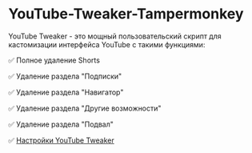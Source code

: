 # YouTube-Tweaker-Tampermonkey
YouTube Tweaker - это мощный пользовательский скрипт для кастомизации интерфейса YouTube с такими функциями:

✅ Полное удаление Shorts 

✅ Удаление раздела "Подписки"

✅ Удаление раздела "Навигатор"

✅ Удаление раздела "Другие возможности"

✅ Удаление раздела "Подвал"

✅ <a href="https://www.youtube.com/account_playback" rel="nofollow">Настройки YouTube Tweaker</a>
